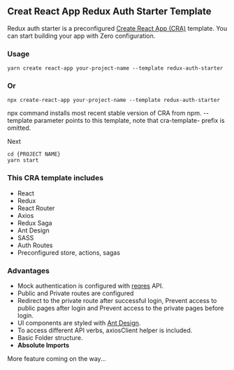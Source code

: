 ## Creat React App Redux Auth Starter Template

Redux auth starter is a preconfigured [Create React App (CRA)](https://github.com/facebook/create-react-app) template. You can start building your app with Zero configuration.

### Usage

```
yarn create react-app your-project-name --template redux-auth-starter
```
### Or

```
npx create-react-app your-project-name --template redux-auth-starter
```

npx command installs most recent stable version of CRA from npm. --template parameter points to this template, note that cra-template- prefix is omitted.

Next

```
cd {PROJECT NAME}
yarn start
```

### This CRA template includes
 - React
 - Redux
 - React Router
 - Axios
 - Redux Saga
 - Ant Design
 - SASS
 - Auth Routes
 - Preconfigured store, actions, sagas 

### Advantages
- Mock authentication is configured with [reqres](https://reqres.in/) API.
- Public and Private routes are configured
- Redirect to the private route after successful login, Prevent access to public pages after login and Prevent access to the private pages before login.
- UI components are styled with [Ant Design](https://ant.design/).
- To access different API verbs, axiosClient helper is included.
- Basic Folder structure.
- **Absolute Imports**

More feature coming on the way...

